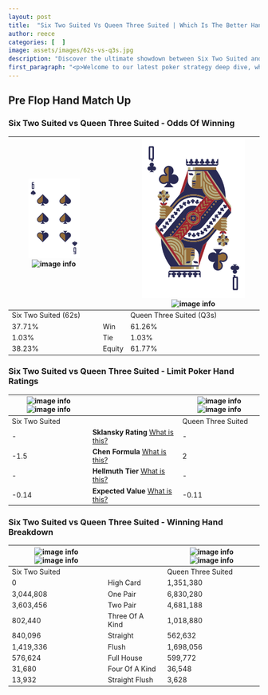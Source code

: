 ```yaml
---
layout: post
title:  "Six Two Suited Vs Queen Three Suited | Which Is The Better Hand In Poker? A Complete Guide"
author: reece
categories: [  ]
image: assets/images/62s-vs-q3s.jpg
description: "Discover the ultimate showdown between Six Two Suited and Queen Three Suited in poker! Uncover the odds, strategies, and scenarios where one hand triumphs over the other. Get ready to up your poker game with this thrilling analysis."
first_paragraph: "<p>Welcome to our latest poker strategy deep dive, where we're pitting two distinct hands against each other in a high-stakes showdown: Six Two Suited vs Queen Three Suited.</p><p>In the dynamic world of poker, every decision counts, and knowing which hand holds the upper hand is key to your success at the table.</p><p>In this article, we'll dissect these two hands, explore the scenarios where one dominates the other, and equip you with the knowledge to make strategic choices that can tip the odds in your favor.</p><p>Get ready to unravel the intriguing dynamics of these poker hands and elevate your game to new heights.</p>"
---
```




[comment]: # (sp0)

## Pre Flop Hand Match Up

<div class="table hand-ratings" markdown="1"> 



### Six Two Suited vs Queen Three Suited - Odds Of Winning


    
| ![image info](assets/images/hand1/6.png) ![image info](assets/images/hand1/2s.png) |  | ![image info](assets/images/hand2/q.png) ![image info](assets/images/hand2/3s.png) |
| -------- | -------- | -------- |
| Six Two Suited (62s) |  | Queen Three Suited (Q3s) |
| 37.71% | Win | 61.26% |
| 1.03% | Tie | 1.03% |
| 38.23% | Equity | 61.77% |




[comment]: # (sp1)



### Six Two Suited vs Queen Three Suited - Limit Poker Hand Ratings


    
| ![image info](https://www.riverpairs.com/assets/images/hand1/6.png) ![image info](https://www.riverpairs.com/assets/images/hand1/2s.png) |  | ![image info](https://www.riverpairs.com/assets/images/hand2/q.png) ![image info](https://www.riverpairs.com/assets/images/hand2/3s.png) |
| -------- | -------- | -------- |
| Six Two Suited |  | Queen Three Suited |
| - | **Sklansky Rating** [What is this?](/sklansky-rating-explained) | - |
| -1.5 | **Chen Formula** [What is this?](/chen-formula-explained) | 2 |
| - | **Hellmuth Tier** [What is this?](/Hellmuth-tier-explained) | - |
| -0.14 | **Expected Value** [What is this?](/expected-value-explained) | -0.11 |




[comment]: # (sp2)



### Six Two Suited vs Queen Three Suited - Winning Hand Breakdown


    
| ![image info](https://www.riverpairs.com/assets/images/hand1/6.png) ![image info](https://www.riverpairs.com/assets/images/hand1/2s.png) |  | ![image info](https://www.riverpairs.com/assets/images/hand2/q.png) ![image info](https://www.riverpairs.com/assets/images/hand2/3s.png) |
| -------- | -------- | -------- |
| Six Two Suited |  | Queen Three Suited |
| 0 | High Card | 1,351,380 |
| 3,044,808 | One Pair | 6,830,280 |
| 3,603,456 | Two Pair | 4,681,188 |
| 802,440 | Three Of A Kind | 1,018,880 |
| 840,096 | Straight | 562,632 |
| 1,419,336 | Flush | 1,698,056 |
| 576,624 | Full House | 599,772 |
| 31,680 | Four Of A Kind | 36,548 |
| 13,932 | Straight Flush | 3,628 |




[comment]: # (sp3)



</div>

[comment]: # (sp4)



[comment]: # (sp5)

